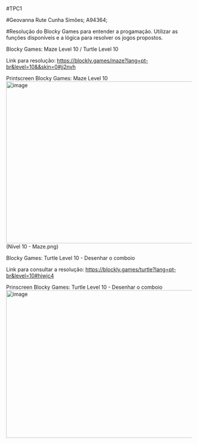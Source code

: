 #TPC1

#Geovanna Rute Cunha Simões; A94364; 

#Resolução do Blocky Games para entender a progamação. Utilizar as funções disponíveis e a lógica para resolver os jogos propostos.

Blocky Games: Maze Level 10 / Turtle Level 10

Link para resolução: https://blockly.games/maze?lang=pt-br&level=10&&skin=0#jj2nvh

Printscreen Blocky Games: Maze Level 10
<img width="952" height="439" alt="image" src="https://github.com/user-attachments/assets/a8a1c5c7-3766-455f-b356-df2a69943c33" />(Nível 10 - Maze.png)

Blocky Games: Turtle Level 10 - Desenhar o comboio

Link para consultar a resolução: https://blockly.games/turtle?lang=pt-br&level=10#hjwjc4

Prinscreen Blocky Games: Turtle Level 10 - Desenhar o comboio
<img width="886" height="400" alt="image" src="https://github.com/user-attachments/assets/d5efe8d4-02b0-402e-a35a-bc8b9963f7fc" />


